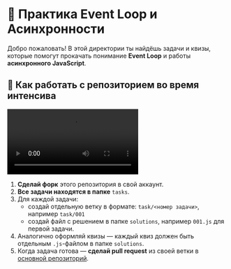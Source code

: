 # 🚀 Практика Event Loop и Асинхронности

Добро пожаловать! В этой директории ты найдёшь задачи и квизы, которые помогут прокачать понимание **Event Loop** и работы **асинхронного JavaScript**.

## 📌 Как работать с репозиторием во время интенсива

![Видео-руководство](./assets/git-use-video.mp4)

1. **Сделай форк** этого репозитория в свой аккаунт.
2. **Все задачи находятся в папке** `tasks`.
3. Для каждой задачи:
   - создай отдельную ветку в формате: `task/<номер задачи>`, например `task/001`
   - создай файл с решением в папке `solutions`, например `001.js` для первой задачи.
4. Аналогично оформляй квизы — каждый квиз должен быть отдельным `.js`-файлом в папке `solutions`.
5. Когда задача готова — **сделай pull request** из своей ветки в [основной репозиторий](https://github.com/larchanka/fs-bc-shared).
